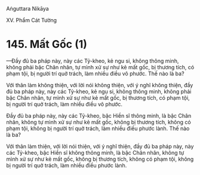 Aṅguttara Nikāya

XV. Phẩm Cát Tường

# 145. Mất Gốc (1)

—Ðầy đủ ba pháp này, này các Tỷ-kheo, kẻ ngu si, không thông minh, không phải bậc Chân nhân, tự mình xử sự như kẻ mất gốc, bị thương tích, có phạm tội, bị người trí quở trách, làm nhiều điều vô phước. Thế nào là ba?

Với thân làm không thiện, với lời nói không thiện, với ý nghĩ không thiện, đầy đủ ba pháp này, này các Tỷ-kheo, kẻ ngu si, không thông minh, không phải bậc Chân nhân, tự mình xử sự như kẻ mất gốc, bị thương tích, có phạm tội, bị người trí quở trách, làm nhiều điều vô phước.

Ðầy đủ ba pháp này, này các Tỷ-kheo, bậc Hiền sĩ thông minh, là bậc Chân nhân, không tự mình xử sự như kẻ mất gốc, không bị thương tích, không có phạm tội, không bị người trí quở trách, làm nhiều điều phước lành. Thế nào là ba?

Với thân làm thiện, với lời nói thiện, với ý nghĩ thiện, đầy đủ ba pháp này, này các Tỷ-kheo, bậc Hiền sĩ không thông minh, là bậc Chân nhân, không tự mình xử sự như kẻ mất gốc, không bị thương tích, không có phạm tội, không bị người trí quở trách, làm nhiều điều phước lành.

